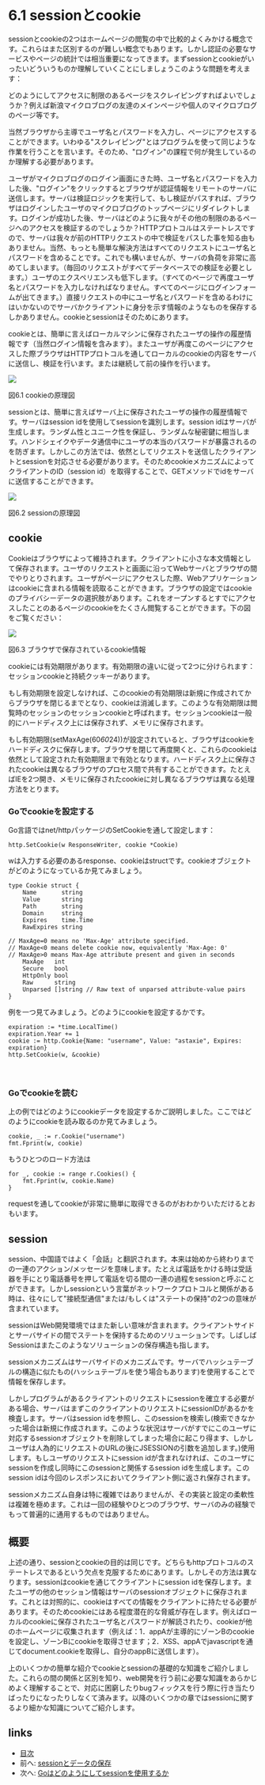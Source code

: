 # 6.1 sessionとcookie
sessionとcookieの2つはホームページの閲覧の中で比較的よくみかける概念です。これらはまた区別するのが難しい概念でもあります。しかし認証の必要なサービスやページの統計では相当重要になってきます。まずsessionとcookieがいったいどういうものか理解していくことにしましょうこのような問題を考えます：

どのようにしてアクセスに制限のあるページをスクレイピングすればよいでしょうか？例えば新浪マイクロブログの友達のメインページや個人のマイクロブログのページ等です。

当然ブラウザから主導でユーザ名とパスワードを入力し、ページにアクセスすることができます。いわゆる"スクレイピング"とはプログラムを使って同じような作業を行うことを言います。そのため、"ログイン"の課程で何が発生しているのか理解する必要があります。

ユーザがマイクロブログのログイン画面にきた時、ユーザ名とパスワードを入力した後、"ログイン"をクリックするとブラウザが認証情報をリモートのサーバに送信します。サーバは検証ロジックを実行して、もし検証がパスすれば、ブラウザはログインしたユーザのマイクロブログのトップページにリダイレクトします。ログインが成功した後、サーバはどのように我々がその他の制限のあるページへのアクセスを検証するのでしょうか？HTTPプロトコルはステートレスですので、サーバは我々が前のHTTPリクエストの中で検証をパスした事を知る由もありません。当然、もっとも簡単な解決方法はすべてのリクエストにユーザ名とパスワードを含めることです。これでも構いませんが、サーバの負荷を非常に高めてしまいます。（毎回のリクエストがすべてデータベースでの検証を必要とします。）ユーザのエクスペリエンスも低下します。（すべてのページで再度ユーザ名とパスワードを入力しなければなりません。すべてのページにログインフォームが出てきます。）直接リクエストの中にユーザ名とパスワードを含めるわけにはいかないのでサーバかクライアントに身分を示す情報のようなものを保存するしかありません。cookieとsessionはそのためにあります。

cookieとは、簡単に言えばローカルマシンに保存されたユーザの操作の履歴情報です（当然ログイン情報を含みます）。またユーザが再度このページにアクセスした際ブラウザはHTTPプロトコルを通してローカルのcookieの内容をサーバに送信し、検証を行います。または継続して前の操作を行います。

![](images/6.1.cookie2.png?raw=true)

図6.1 cookieの原理図

sessionとは、簡単に言えばサーバ上に保存されたユーザの操作の履歴情報です。サーバはsession idを使用してsessionを識別します。session idはサーバが生成します。ランダム性とユニーク性を保証し、ランダムな秘密鍵に相当します。ハンドシェイクやデータ通信中にユーザの本当のパスワードが暴露されるのを防ぎます。しかしこの方法では、依然としてリクエストを送信したクライアントとsessionを対応させる必要があります。そのためcookieメカニズムによってクライアントのID（session id）を取得することで、GETメソッドでidをサーバに送信することができます。

![](images/6.1.session.png?raw=true)

図6.2 sessionの原理図

## cookie
Cookieはブラウザによって維持されます。クライアントに小さな本文情報として保存されます。ユーザのリクエストと画面に沿ってWebサーバとブラウザの間でやりとりされます。ユーザがページにアクセスした際、Webアプリケーションはcookieに含まれる情報を読取ることができます。ブラウザの設定ではcookieのプライバシーデータの選択肢があります。これをオープンするとすでにアクセスしたことのあるページのcookieをたくさん閲覧することができます。下の図をご覧ください：

![](images/6.1.cookie.png?raw=true)

図6.3 ブラウザで保存されているcookie情報

cookieには有効期限があります。有効期限の違いに従って2つに分けられます：セッションcookieと持続クッキーがあります。

もし有効期限を設定しなければ、このcookieの有効期限は新規に作成されてからブラウザを閉じるまでとなり、cookieは消滅します。このような有効期限は閲覧時のセッションのセッションcookieと呼ばれます。セッションcookieは一般的にハードディスク上には保存されず、メモリに保存されます。

もし有効期限(setMaxAge(60*60*24))が設定されていると、ブラウザはcookieをハードディスクに保存します。ブラウザを閉じて再度開くと、これらのcookieは依然として設定された有効期限まで有効となります。ハードディスク上に保存されたcookieは異なるブラウザのプロセス間で共有することができます。たとえばIEを2つ開き、メモリに保存されたcookieに対し異なるブラウザは異なる処理方法をとります。
　　

### Goでcookieを設定する
Go言語ではnet/httpパッケージのSetCookieを通して設定します：

	http.SetCookie(w ResponseWriter, cookie *Cookie)

wは入力する必要のあるresponse、cookieはstructです。cookieオブジェクトがどのようになっているか見てみましょう。

	type Cookie struct {
		Name       string
		Value      string
		Path       string
		Domain     string
		Expires    time.Time
		RawExpires string

	// MaxAge=0 means no 'Max-Age' attribute specified.
	// MaxAge<0 means delete cookie now, equivalently 'Max-Age: 0'
	// MaxAge>0 means Max-Age attribute present and given in seconds
		MaxAge   int
		Secure   bool
		HttpOnly bool
		Raw      string
		Unparsed []string // Raw text of unparsed attribute-value pairs
	}

例を一つ見てみましょう。どのようにcookieを設定するかです。

	expiration := *time.LocalTime()
	expiration.Year += 1
	cookie := http.Cookie{Name: "username", Value: "astaxie", Expires: expiration}
	http.SetCookie(w, &cookie)

　　
### Goでcookieを読む
上の例ではどのようにcookieデータを設定するかご説明しました。ここではどのようにcookieを読み取るのか見てみましょう。

	cookie, _ := r.Cookie("username")
	fmt.Fprint(w, cookie)

もうひとつのロード方法は

	for _, cookie := range r.Cookies() {
		fmt.Fprint(w, cookie.Name)
	}

requestを通してcookieが非常に簡単に取得できるのがおわかりいただけるとおもいます。

## session

session、中国語ではよく「会話」と翻訳されます。本来は始めから終わりまでの一連のアクション/メッセージを意味します。たとえば電話をかける時は受話器を手にとり電話番号を押して電話を切る間の一連の過程をsessionと呼ぶことができます。しかしsessionという言葉がネットワークプロトコルと関係がある時は、往々にして"接続型通信"または/もしくは"ステートの保持"の2つの意味が含まれています。

sessionはWeb開発環境ではまた新しい意味が含まれます。クライアントサイドとサーバサイドの間でステートを保持するためのソリューションです。しばしばSessionはまたこのようなソリューションの保存構造も指します。

sessionメカニズムはサーバサイドのメカニズムです。サーバでハッシュテーブルの構造に似たもの(ハッシュテーブルを使う場合もあります)を使用することで情報を保存します。

しかしプログラムがあるクライアントのリクエストにsessionを確立する必要がある場合、サーバはまずこのクライアントのリクエストにsessionIDがあるかを検査します。サーバはsession idを参照し、このsessionを検索し(検索できなかった場合は新規に作成されます。このような状況はサーバがすでにこのユーザに対応するsessionオブジェクトを削除してしまった場合に起こり得ます、しかしユーザは人為的にリクエストのURLの後にJSESSIONの引数を追加します。)使用します。もしユーザのリクエストにsession idが含まれなければ、このユーザにsessionを作成し同時にこのsessionと関係するsession idを生成します。このsession idは今回のレスポンスにおいてクライアント側に返され保存されます。

sessionメカニズム自身は特に複雑ではありませんが、その実装と設定の柔軟性は複雑を極めます。これは一回の経験やひとつのブラウザ、サーバのみの経験でもって普遍的に通用するものではありません。

## 概要

上述の通り、sessionとcookieの目的は同じです。どちらもhttpプロトコルのステートレスであるという欠点を克服するためにあります。しかしその方法は異なります。sessionはcookieを通じてクライアントにsession idを保存します。またユーザの他のセッション情報はサーバのsessionオブジェクトに保存されます。これとは対照的に、cookieはすべての情報をクライアントに持たせる必要があります。そのためcookieにはある程度潜在的な脅威が存在します。例えばローカルのcookieに保存されたユーザ名とパスワードが解読されたり、cookieが他のホームページに収集されます（例えば：1．appAが主導的にゾーンBのcookieを設定し、ゾーンBにcookieを取得させます；2．XSS、appAでjavascriptを通じてdocument.cookieを取得し、自分のappBに送信します）。


上のいくつかの簡単な紹介でcookieとsessionの基礎的な知識をご紹介しました。これらの間の関係と区別を知り、web開発を行う前に必要な知識をあらかじめよく理解することで、対応に困窮したりbugフィックスを行う際に行き当たりばったりになったりしなくて済みます。以降のいくつかの章ではsessionに関するより細かな知識についてご紹介します。

## links
   * [目次](<preface.md>)
   * 前へ: [sessionとデータの保存](<06.0.md>)
   * 次へ: [Goはどのようにしてsessionを使用するか](<06.2.md>)
